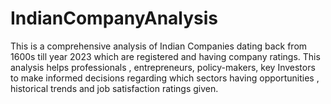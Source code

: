 # IndianCompanyAnalysis
This is a comprehensive analysis of Indian Companies dating back from 1600s till year 2023 which are registered and having company ratings. This analysis helps professionals , entrepreneurs, policy-makers, key Investors to make informed decisions regarding which sectors having opportunities , historical trends and job satisfaction ratings given. 
